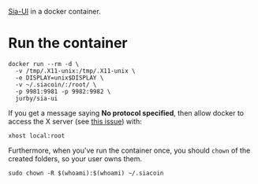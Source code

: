 [Sia-UI](https://github.com/NebulousLabs/Sia-UI) in a docker container.

# Run the container

```
docker run --rm -d \
  -v /tmp/.X11-unix:/tmp/.X11-unix \
  -e DISPLAY=unix$DISPLAY \
  -v ~/.siacoin/:/root/ \
  -p 9981:9981 -p 9982:9982 \
  jurby/sia-ui
```

If you get a message saying **No protocol specified**,
then allow docker to access the X server (see [this issue](https://github.com/jessfraz/dockerfiles/issues/6)) with:

```
xhost local:root
```

Furthermore, when you've run the container once, you should `chown` of the created folders, so your user owns them.

```
sudo chown -R $(whoami):$(whoami) ~/.siacoin
```
